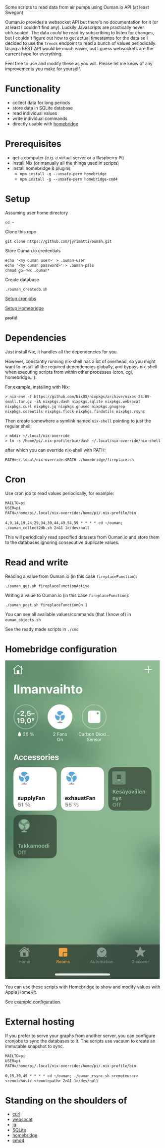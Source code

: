 Some scripts to read data from air pumps using Ouman.io API (at least Swegon)

Ouman.io provides a websocket API but there's no documentation for it (or at least I couldn't find any). Luckily Javascripts are practically never obfuscated. The data _could_ be read by subscribing to listen for changes, but I couldn't figure out how to get actual timestamps for the data so I decided to use the `trends` endpoint to read a bunch of values periodically. Using a REST API would be much easier, but I guess websockets are the current hype for everything.

Feel free to use and modify these as you will. Please let me know of any improvements you make for yourself.

Functionality
=============
- collect data for long periods
- store data in SQLite database
- read individual values
- write individual commands
- directly usable with [homebridge](https://homebridge.io)

Prerequisites
=============
- get a computer (e.g. a virtual server or a Raspberry Pi)
- install Nix (or manually all the things used in scripts)
- install homebridge & plugins
  - `npm install -g --unsafe-perm homebridge`
  - `npm install -g --unsafe-perm homebridge-cmd4`

Setup
=====
Assuming user home directory
```
cd ~
```

Clone this repo
```
git clone https://github.com/jyrimatti/ouman.git
```

Store Ouman.io credentials
```
echo '<my ouman user>' > .ouman-user
echo '<my ouman password>' > .ouman-pass
chmod go-rwx .ouman*
```

Create database
```
./ouman_createdb.sh
```

[Setup cronjobs](#cron)

[Setup Homebridge](#homebridge-configuration)

~~profit!~~

Dependencies
============

Just install Nix, it handles all the dependencies for you.

However, constantly running nix-shell has a lot of overhead, so you might want to install all the required dependencies globally, and bypass nix-shell when executing scripts from within other processes (cron, cgi, homebridge...):

For example, installing with Nix:
```
> nix-env -f https://github.com/NixOS/nixpkgs/archive/nixos-23.05-small.tar.gz -iA nixpkgs.dash nixpkgs.sqlite nixpkgs.websocat nixpkgs.curl nixpkgs.jq nixpkgs.gnused nixpkgs.gnugrep nixpkgs.coreutils nixpkgs.flock nixpkgs.findutils nixpkgs.rsync
```

Then create somewhere a symlink named `nix-shell` pointing to just the regular shell:
```
> mkdir ~/.local/nix-override
> ln -s /home/pi/.nix-profile/bin/dash ~/.local/nix-override/nix-shell
```

after which you can override nix-shell with PATH:
```
PATH=~/.local/nix-override:$PATH ./homebridge/fireplace.sh
```

Cron
====
Use cron job to read values periodically, for example:
```
MAILTO=pi
USER=pi
PATH=/home/pi/.local/nix-override:/home/pi/.nix-profile/bin

4,9,14,19,24,29,34,39,44,49,54,59 * * * * cd ~/ouman; ./ouman_collect2db.sh 2>&1 1>/dev/null
```

This will periodically read specified datasets from Ouman.io and store them to the databases ignoring consecutive duplicate values.

Read and write
==============

Reading a value from Ouman.io (in this case `fireplaceFunction`):
```
./ouman_get.sh fireplaceFunctionActive
```

Writing a value to Ouman.io (in this case `fireplaceFunction`):
```
./ouman_post.sh fireplaceFunctionOn 1
```

You can see all available values/commands (that I know of) in `ouman_objects.sh`

See the ready made scripts in `./cmd`

Homebridge configuration
========================

![HomeKit](homekit.jpeg)

You can use these scripts with Homebridge to show and modify values with Apple HomeKit.

See [example configuration](./homebridge-config.json).

External hosting
================
If you prefer to serve your graphs from another server, you can configure cronjobs to sync the databases to it. The scripts use vacuum to create an immutable snapshot to sync.

```
MAILTO=pi
USER=pi
PATH=/home/pi/.local/nix-override:/home/pi/.nix-profile/bin

0,15,30,45 * * * * cd ~/ouman; ./ouman_rsync.sh <remoteuser> <remotehost> <remotepath> 2>&1 1>/dev/null
```

Standing on the shoulders of
============================
- [curl](https://curl.se)
- [websocat](https://github.com/vi/websocat)
- [jq](https://stedolan.github.io/jq/)
- [SQLite](https://www.sqlite.org/index.html)
- [homebridge](https://homebridge.io)
- [cmd4](https://github.com/ztalbot2000/homebridge-cmd4)